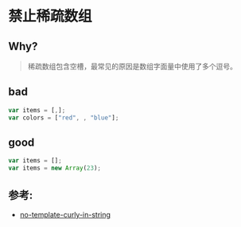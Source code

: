 # 禁止稀疏数组

## Why?

> 稀疏数组包含空槽，最常见的原因是数组字面量中使用了多个逗号。

## bad

```js
var items = [,];
var colors = ["red", , "blue"];
```

## good

```js
var items = [];
var items = new Array(23);
```

## 参考:

- [no-template-curly-in-string](https://eslint.org/docs/rules/no-template-curly-in-string)
